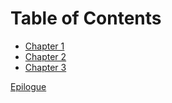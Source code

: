 # Table of Contents

* [Chapter 1](./chapter1.md)
* [Chapter 2](./chapter2.md)
* [Chapter 3](./chapter3.md)

[Epilogue](epilogue.md)